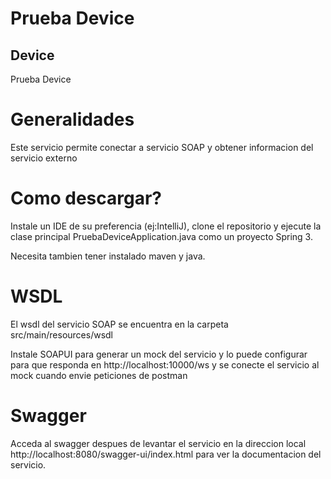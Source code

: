 # Prueba Device
## Device
Prueba Device

# Generalidades

Este servicio permite conectar a servicio SOAP y obtener informacion del servicio externo

# Como descargar?

Instale un IDE de su preferencia (ej:IntelliJ), clone el repositorio y ejecute la clase principal PruebaDeviceApplication.java como un proyecto Spring 3.

Necesita tambien tener instalado maven y java.

# WSDL

El wsdl del servicio SOAP se encuentra en la carpeta src/main/resources/wsdl

Instale SOAPUI para generar un mock del servicio y lo puede configurar para que responda en http://localhost:10000/ws y se conecte el servicio al mock cuando envie peticiones de postman

# Swagger

Acceda al swagger despues de levantar el servicio en la direccion local http://localhost:8080/swagger-ui/index.html para ver la documentacion del servicio.

